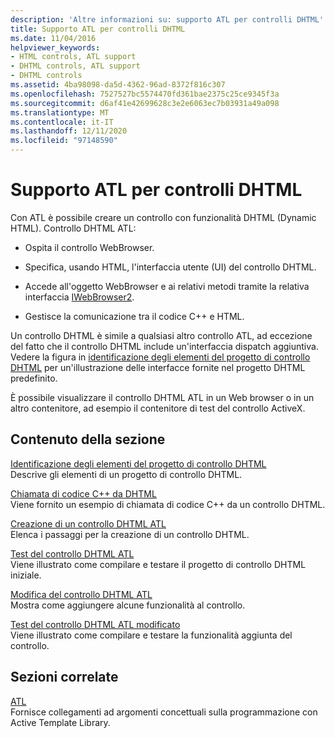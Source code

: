 ```yaml
---
description: 'Altre informazioni su: supporto ATL per controlli DHTML'
title: Supporto ATL per controlli DHTML
ms.date: 11/04/2016
helpviewer_keywords:
- HTML controls, ATL support
- DHTML controls, ATL support
- DHTML controls
ms.assetid: 4ba98098-da5d-4362-96ad-8372f816c307
ms.openlocfilehash: 7527527bc5574470fd361bae2375c25ce9345f3a
ms.sourcegitcommit: d6af41e42699628c3e2e6063ec7b03931a49a098
ms.translationtype: MT
ms.contentlocale: it-IT
ms.lasthandoff: 12/11/2020
ms.locfileid: "97148590"
---
```

# <a name="atl-support-for-dhtml-controls"></a>Supporto ATL per controlli DHTML

Con ATL è possibile creare un controllo con funzionalità DHTML (Dynamic HTML). Controllo DHTML ATL:

- Ospita il controllo WebBrowser.

- Specifica, usando HTML, l'interfaccia utente (UI) del controllo DHTML.

- Accede all'oggetto WebBrowser e ai relativi metodi tramite la relativa interfaccia [IWebBrowser2](/previous-versions/windows/internet-explorer/ie-developer/platform-apis/aa752127\(v=vs.85\)).

- Gestisce la comunicazione tra il codice C++ e HTML.

Un controllo DHTML è simile a qualsiasi altro controllo ATL, ad eccezione del fatto che il controllo DHTML include un'interfaccia dispatch aggiuntiva. Vedere la figura in [identificazione degli elementi del progetto di controllo DHTML](../atl/identifying-the-elements-of-the-dhtml-control-project.md) per un'illustrazione delle interfacce fornite nel progetto DHTML predefinito.

È possibile visualizzare il controllo DHTML ATL in un Web browser o in un altro contenitore, ad esempio il contenitore di test del controllo ActiveX.

## <a name="in-this-section"></a>Contenuto della sezione

[Identificazione degli elementi del progetto di controllo DHTML](../atl/identifying-the-elements-of-the-dhtml-control-project.md)<br/>
Descrive gli elementi di un progetto di controllo DHTML.

[Chiamata di codice C++ da DHTML](../atl/calling-cpp-code-from-dhtml.md)<br/>
Viene fornito un esempio di chiamata di codice C++ da un controllo DHTML.

[Creazione di un controllo DHTML ATL](../atl/creating-an-atl-dhtml-control.md)<br/>
Elenca i passaggi per la creazione di un controllo DHTML.

[Test del controllo DHTML ATL](../atl/testing-the-atl-dhtml-control.md)<br/>
Viene illustrato come compilare e testare il progetto di controllo DHTML iniziale.

[Modifica del controllo DHTML ATL](../atl/modifying-the-atl-dhtml-control.md)<br/>
Mostra come aggiungere alcune funzionalità al controllo.

[Test del controllo DHTML ATL modificato](../atl/testing-the-modified-atl-dhtml-control.md)<br/>
Viene illustrato come compilare e testare la funzionalità aggiunta del controllo.

## <a name="related-sections"></a>Sezioni correlate

[ATL](../atl/active-template-library-atl-concepts.md)<br/>
Fornisce collegamenti ad argomenti concettuali sulla programmazione con Active Template Library.
